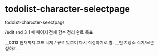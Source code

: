 # todolist-character-selectpage
todolist-character-selectpage

/edit end
3_1 에 페이지 전체 함수 정리 완료 목표


__0313 현재까지 코드 삭제 / 규격 맞추어 다시 작성하기로 함.
__현 저장소 삭제/보존 정하기.
